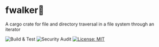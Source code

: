 # fwalker:walking:
A cargo crate for file and directory traversal in a file system through an iterator

![Build & Test](https://github.com/mantono/fwalker/workflows/Build%20&%20Test/badge.svg?branch=master)
![Security Audit](https://github.com/mantono/fwalker/workflows/Security%20Audit/badge.svg)
[![License: MIT](https://img.shields.io/badge/License-MIT-blue.svg)](LICENSE)
